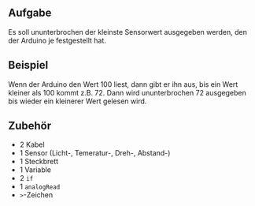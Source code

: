 Aufgabe
-------

Es soll ununterbrochen der kleinste Sensorwert ausgegeben werden, den der Arduino je festgestellt hat.

Beispiel
--------

Wenn der Arduino den Wert 100 liest, dann gibt er ihn aus, bis ein Wert kleiner als 100 kommt z.B. 72. Dann wird ununterbrochen 72 ausgegeben bis wieder ein kleinerer Wert gelesen wird.

Zubehör
-------

- 2 Kabel
- 1 Sensor (Licht-, Temeratur-, Dreh-, Abstand-)
- 1 Steckbrett
- 1 Variable
- 2 `if`
- 1 `analogRead`
- `>`-Zeichen